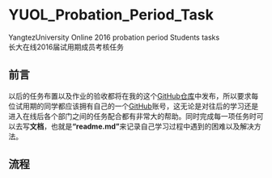 # YUOL_Probation_Period_Task
YangtezUniversity Online 2016 probation period Students tasks<br/>
长大在线2016届试用期成员考核任务
## 前言 <br/>
以后的任务布置以及作业的验收都将在我的这个[GitHub仓库](https://github.com/NeoJo/YUOL_Probation_Period_Task)中发布，所以要求每位试用期的同学都应该拥有自己的一个[GitHub](https://github.com)账号，这无论是对往后的学习还是进入在线后各个部门之间的任务配合都有非常大的帮助。同时完成每一项任务时可以去写<b>文档</b>，也就是<b>“readme.md”</b>来记录自己学习过程中遇到的困难以及解决方法。
## 流程 <br/>
